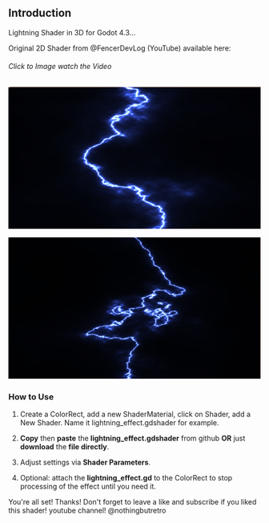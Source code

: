 ## Introduction

Lightning Shader in 3D for Godot 4.3...

Original 2D Shader from @FencerDevLog (YouTube) available here:
###### Click to Image watch the Video
[![Watch the video](https://github.com/mikecabral/Godot_4/blob/main/Shaders/Lightning_Shader_3D/thumbnail.PNG)](https://www.youtube.com/watch?v=WthCMZ1nm2Q)


![Alt text](https://github.com/mikecabral/Godot_4/blob/main/Shaders/Lightning_Shader_3D/thumbnail2.PNG)

### How to Use

1. Create a ColorRect, add a new ShaderMaterial, click on Shader, add a New Shader. Name it lightning_effect.gdshader for example.

2. **Copy** then **paste** the **lightning_effect.gdshader** from github **OR** just **download** the **file directly**.

3. Adjust settings via **Shader Parameters**.

4. Optional: attach the **lightning_effect.gd** to the ColorRect to stop processing of the effect until you need it.

You're all set! Thanks!
Don't forget to leave a like and subscribe if you liked this shader!
youtube channel! @nothingbutretro